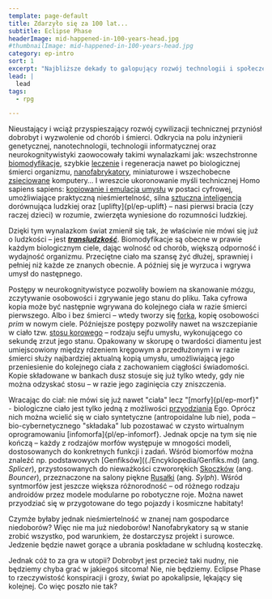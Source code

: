 ```yaml
---
template: page-default
title: Zdarzyło się za 100 lat...
subtitle: Eclipse Phase
headerImage: mid-happened-in-100-years-head.jpg
#thumbnailImage: mid-happened-in-100-years-head.jpg
category: ep-intro
sort: 1
excerpt: "Najbliższe dekady to galopujący rozwój technologii i społeczeństwa, które usiłują za nim nadążyć"
lead: |
  lead
tags: 
  - rpg

---
```

Nieustający i wciąż przyspieszający rozwój cywilizacji technicznej przyniósł dobrobyt i wyzwolenie od chorób i śmierci. Odkrycia na polu inżynierii genetycznej, nanotechnologii, technologii informatycznej oraz neurokognitywistyki zaowocowały takimi wynalazkami jak: wszechstronne [biomodyfikacje](./Encyklopedia/Biomody.md), szybkie [leczenie]((./Encyklopedia/Opieka-medyczna.md)) i regeneracja nawet po biologicznej śmierci organizmu, [nanofabrykatory](./Encyklopedia/Nanofabrykacja.md), miniaturowe i wszechobecne [zsieciowane]((./Encyklopedia/Splot.md)) komputery… I wreszcie ukoronowanie myśli technicznej Homo sapiens sapiens: [kopiowanie i emulacja umysłu](#) w postaci cyfrowej, umożliwiające praktyczną nieśmiertelność, silna [sztuczna inteligencja](./Encyklopedia/Sztuczna-inteligencja.md) dorównująca ludzkiej oraz [uplifty]{pl/ep-uplift} – nasi pierwsi bracia (czy raczej dzieci) w rozumie, zwierzęta wyniesione do rozumności ludzkiej.

Dzięki tym wynalazkom świat zmienił się tak, że właściwie nie mówi się już o ludzkości – jest **_[transludzkość](#)_**. Biomodyfikacje są obecne w prawie każdym biologicznym ciele, dając wolność od chorób, większą odporność i wydajność organizmu. Przeciętne ciało ma szansę żyć dłużej, sprawniej i pełniej niż każde ze znanych obecnie. A później się je wyrzuca i wgrywa umysł do następnego.

Postępy w neurokognitywistyce pozwoliły bowiem na skanowanie mózgu, zczytywanie osobowości i zgrywanie jego stanu do pliku. Taka cyfrowa kopia może być następnie wgrywana do kolejnego ciała w razie śmierci pierwszego. Albo i bez śmierci – wtedy tworzy się [forka](#), kopię osobowości _prim_ w nowym ciele. Późniejsze postępy pozwoliły nawet na wszczepianie w ciało tzw. [stosu korowego](./Encyklopedia/Stos-korowy.md) – rodzaju sejfu umysłu, wykonującego co sekundę zrzut jego stanu. Opakowany w skorupę o twardości diamentu jest umiejscowiony między rdzeniem kręgowym a przedłużonym i w razie śmierci służy najbardziej aktualną kopią umysłu, umożliwiającą jego przeniesienie do kolejnego ciała z zachowaniem ciągłości świadomości. Kopie składowane w bankach dusz stosuje się już tylko wtedy, gdy nie można odzyskać stosu – w razie jego zaginięcia czy zniszczenia.

Wracając do ciał: nie mówi się już nawet "ciała" lecz "[morfy]{pl/ep-morf}" - biologiczne ciało jest tylko jedną z możliwości [przyodziania](#) Ego. Oprócz nich można wcielić się w ciało syntetyczne (antropoidalne lub nie), poda – bio-cybernetycznego "składaka" lub pozostawać w czysto wirtualnym oprogramowaniu [infomorfa]{pl/ep-infomorf}. Jednak opcje na tym się nie kończą – każdy z rodzajów morfów występuje w mnogości modeli, dostosowanych do konkretnych funkcji i zadań. Wśród biomorfów można znaleźć np. podstawowych [Genfiksów]((./Encyklopedia/Genfiks.md) (ang. _Splicer_), przystosowanych do nieważkości czwororękich [Skoczków](./Encyklopedia/Skoczek.md) (ang. _Bouncer_), przeznaczone na salony piękne [Rusałki](./Encyklopedia/Rusalka.md) (ang. _Sylph_). Wśród syntmorfów jest jeszcze większa różnorodność – od różnego rodzaju androidów przez modele modularne po robotyczne roje. Można nawet przyodziać się w przygotowane do tego pojazdy i kosmiczne habitaty!

Czymże byłaby jednak nieśmiertelność w znanej nam gospodarce niedoborów? Więc nie ma już niedoborów! Nanofabrykatory są w stanie zrobić wszystko, pod warunkiem, że dostarczysz projekt i surowce. Jedzenie będzie nawet gorące a ubrania poskładane w schludną kosteczkę.

Jednak cóż to za gra w utopii? Dobrobyt jest przecież taki nudny, nie będziemy chyba grać w jakiegoś sitcoma! Nie, nie będziemy. Eclipse Phase to rzeczywistość konspiracji i grozy, świat po apokalipsie, lękający się kolejnej. Co więc poszło nie tak?

